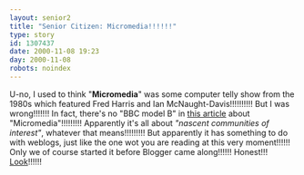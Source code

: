 ```yaml
---
layout: senior2
title: "Senior Citizen: Micromedia!!!!!!"
type: story
id: 1307437
date: 2000-11-08 19:23
day: 2000-11-08
robots: noindex
---
```

U-no, I used to think "<b>Micromedia</b>" was some computer telly show from the 1980s which featured Fred Harris and Ian McNaught-Davis!!!!!!!!!! But I was wrong!!!!!!! In fact, there's no "BBC model B" in <a href="http://www.publish.com/features/0011/feature4.html">this article</a> about "Micromedia"!!!!!!!!! Apparently it's all about <i>"nascent communities of interest"</i>, whatever that means!!!!!!!!! But apparently it has something to do with weblogs, just like the one wot you are reading at this very moment!!!!!! Only we of course started it before Blogger came along!!!!!! Honest!!! <a href="http://www.seniordads.fsnet.co.uk/seniordads/features/citizen/v1/1.html">Look</a>!!!!!!
